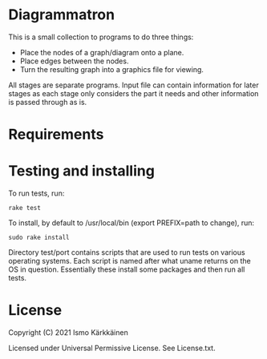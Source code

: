 # Diagrammatron

This is a small collection to programs to do three things:
- Place the nodes of a graph/diagram onto a plane.
- Place edges between the nodes.
- Turn the resulting graph into a graphics file for viewing.

All stages are separate programs. Input file can contain information for
later stages as each stage only considers the part it needs and other
information is passed through as is.

# Requirements

# Testing and installing

To run tests, run:

    rake test

To install, by default to /usr/local/bin (export PREFIX=path to change), run:

    sudo rake install

Directory test/port contains scripts that are used to run tests on various
operating systems. Each script is named after what uname returns on the OS
in question. Essentially these install some packages and then run all tests.

# License

Copyright (C) 2021 Ismo Kärkkäinen

Licensed under Universal Permissive License. See License.txt.
